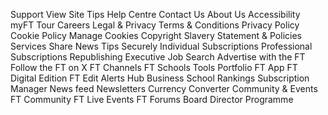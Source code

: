 Support
View Site Tips
Help Centre
Contact Us
About Us
Accessibility
myFT Tour
Careers
Legal & Privacy
Terms & Conditions
Privacy Policy
Cookie Policy
Manage Cookies
Copyright
Slavery Statement & Policies
Services
Share News Tips Securely
Individual Subscriptions
Professional Subscriptions
Republishing
Executive Job Search
Advertise with the FT
Follow the FT on X
FT Channels
FT Schools
Tools
Portfolio
FT App
FT Digital Edition
FT Edit
Alerts Hub
Business School Rankings
Subscription Manager
News feed
Newsletters
Currency Converter
Community & Events
FT Community
FT Live Events
FT Forums
Board Director Programme
